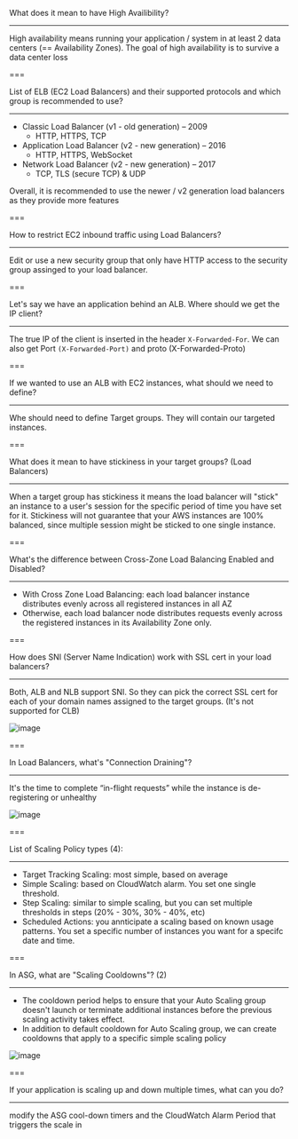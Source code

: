 What does it mean to have High Availibility?

---

High availability means running your application / system in at least 2 data
centers (== Availability Zones). The goal of high availability is to survive
a data center loss

===

List of ELB (EC2 Load Balancers) and their supported protocols and which group is recommended to use?

---

-  Classic Load Balancer (v1 - old generation) – 2009
   -  HTTP, HTTPS, TCP
-  Application Load Balancer (v2 - new generation) – 2016
   -  HTTP, HTTPS, WebSocket
-  Network Load Balancer (v2 - new generation) – 2017
   -  TCP, TLS (secure TCP) & UDP

Overall, it is recommended to use the newer / v2 generation load balancers as they
provide more features

===

How to restrict EC2 inbound traffic using Load Balancers?

---

Edit or use a new security group that only have HTTP access to the security group assinged to your load balancer.

===

Let's say we have an application behind an ALB. Where should we get the IP client?

---

The true IP of the client is inserted in the header `X-Forwarded-For`. We can also get Port `(X-Forwarded-Port)` and proto (X-Forwarded-Proto)

===

If we wanted to use an ALB with EC2 instances, what should we need to define?

---

Whe should need to define Target groups. They will contain our targeted instances.

===

What does it mean to have stickiness in your target groups? (Load Balancers)

---

When a target group has stickiness it means the load balancer will "stick" an instance to a user's session for the specific period of time you have set for it. Stickiness will not guarantee that your AWS instances are 100% balanced, since multiple session might be sticked to one single instance.

===

What's the difference between Cross-Zone Load Balancing Enabled and Disabled?

---

-  With Cross Zone Load Balancing: each load balancer instance distributes evenly across all registered instances in all AZ
-  Otherwise, each load balancer node distributes requests evenly across the registered instances in its Availability Zone only.

===

How does SNI (Server Name Indication) work with SSL cert in your load balancers?

---

Both, ALB and NLB support SNI. So they can pick the correct SSL cert for each of your domain names assigned to the target groups. (It's not supported for CLB)

![image](https://user-images.githubusercontent.com/1868409/103717604-aec04880-4fa4-11eb-9cae-ba914bc89af4.png)

===

In Load Balancers, what's "Connection Draining"?

---

It's the time to complete “in-flight requests” while the instance is de-registering or unhealthy

![image](https://user-images.githubusercontent.com/1868409/103717619-b97add80-4fa4-11eb-9fe6-e77656c069be.png)

===

List of Scaling Policy types (4):

---

-  Target Tracking Scaling: most simple, based on average
-  Simple Scaling: based on CloudWatch alarm. You set one single threshold.
-  Step Scaling: similar to simple scaling, but you can set multiple thresholds in steps (20% - 30%, 30% - 40%, etc)
-  Scheduled Actions: you annticipate a scaling based on known usage patterns. You set a specific number of instances you want for a specifc date and time.

===

In ASG, what are "Scaling Cooldowns"? (2)

---

-  The cooldown period helps to ensure that your Auto Scaling group doesn't launch or terminate additional instances before the previous scaling activity takes
   effect.
-  In addition to default cooldown for Auto Scaling group, we can create cooldowns that apply to a specific simple scaling policy

![image](https://user-images.githubusercontent.com/1868409/103966795-5cfff580-513f-11eb-80fd-c13267c04797.png)

===

If your application is scaling up and down multiple times, what can you do?

---

modify the ASG cool-down timers and the CloudWatch Alarm Period that
triggers the scale in
